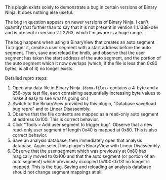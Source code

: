 This plugin exists solely to demonstrate a bug in certain versions of Binary
Ninja. It does nothing else useful.

The bug in question appears on newer versions of Binary Ninja. I can't quantify
that further than to say that it is not present in version 1.1.1338-dev and is
present in version 2.1.2263, which I'm aware is a huge range.

The bug happens when using a BinaryView that creates an auto segment. To trigger
it, create a user segment with a start address before the auto segment. Then,
save and reload the bndb, and observe that the user segment has taken the start
address of the auto segment, and the portion of the auto segment which it now
overlaps (which, if the file is less than 0x80 bytes, is all of it) no longer
exists.

Detailed repro steps:
 1. Open any data file in Binary Ninja. (`demo-files/` contains a 4-byte and a
    256-byte test file, each containing sequentially increasing byte values to
    make it easy to see what's going on.)
 2. Switch to the BinaryView provided by this plugin, "Database save/load bug
    repro" and to Linear Disassembly.
 3. Observe that the file contents are mapped as a read-only auto segment at
    address 0x100. This is correct behavior.
 4. Click "Tools > Add user segment to trigger bug". Observe that a new
    read-only user segment of length 0x40 is mapped at 0x80. This is also
    correct behavior.
 5. Save an analysis database, then immediately open that analysis database.
    Again select this plugin's BinaryView with Linear Disassembly.
 6. Observe that the user segment which was previously at 0x80 has magically
    moved to 0x100 and that the auto segment (or portion of an auto segment)
    which previously occupied 0x100-0x13f no longer is mapped. This is the bug.
    Saving and reloading an analysis database should not change segment
    mappings at all.
